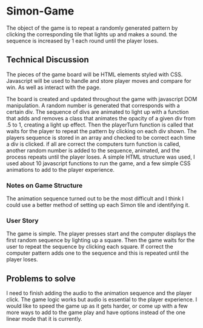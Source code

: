 # Simon-Game

The object of the game is to repeat a randomly generated pattern by clicking the corresponding tile that lights up and makes a sound. the sequence is increased by 1 each round until the player loses.

## Technical Discussion

The pieces of the game board will be HTML elements styled with CSS.
Javascript will be used to handle and store player moves and compare for win.
As well as interact with the page.

The board is created and updated throughout the game with javascript DOM manipulation.
A random number is generated that corresponds with a certain div.
The sequence of divs are animated to light up with a function that adds and removes a class that animates the opacity of a given div from .5 to 1, creating a light up effect.
Then the playerTurn function is called that waits for the player to repeat the pattern by clicking on each div shown. The players sequence is stored in an array and checked to be correct each time a div is clicked.
if all are correct the computers turn function is called, another random number is added to the sequence, animated, and the process repeats until the player loses.
A simple HTML structure was used, I used about 10 javascript functions to run the game, and a few simple CSS animations to add to the player experience.

### Notes on Game Structure

The animation sequence turned out to be the most difficult and I think I could use a better method of setting up each Simon tile and identifying it.

### User Story

The game is simple. The player presses start and the computer displays the first random sequence by lighting up a square. Then the game waits for the user to repeat the sequence by clicking each square. If correct the computer pattern adds one to the sequence and this is repeated until the player loses.

## Problems to solve

I need to finish adding the audio to the animation sequence and the player click. The game logic works but audio is essential to the player experience.
I would like to speed the game up as it gets harder, or come up with a few more ways to add to the game play and have options instead of the one linear mode that it is currently.
